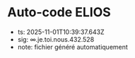 # Auto-code ELIOS
- ts: 2025-11-01T10:39:37.643Z
- sig: ∞.je.toi.nous.432.528
- note: fichier généré automatiquement